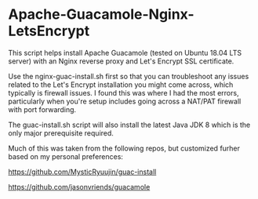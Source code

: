 # Apache-Guacamole-Nginx-LetsEncrypt
This script helps install Apache Guacamole (tested on Ubuntu 18.04 LTS server) with an Nginx reverse proxy and Let's Encrypt SSL certificate.

Use the nginx-guac-install.sh first so that you can troubleshoot any issues related to the Let's Encrypt installation you might come across, which typically is firewall issues. I found this was where I had the most errors, particularly when you're setup includes going across a NAT/PAT firewall with port forwarding. 

The guac-install.sh script will also install the latest Java JDK 8 which is the only major prerequisite required. 

Much of this was taken from the following repos, but customized furher based on my personal preferences:

https://github.com/MysticRyuujin/guac-install

https://github.com/jasonvriends/guacamole
